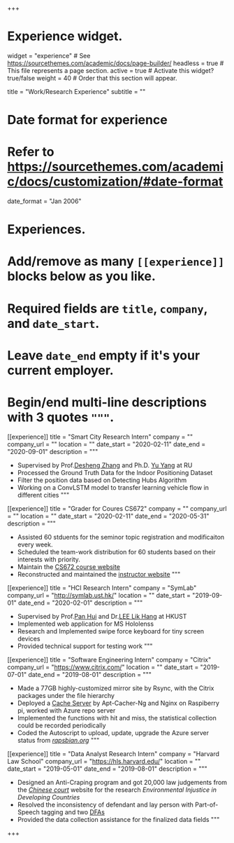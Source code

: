 +++
# Experience widget.
widget = "experience"  # See https://sourcethemes.com/academic/docs/page-builder/
headless = true  # This file represents a page section.
active = true  # Activate this widget? true/false
weight = 40  # Order that this section will appear.

title = "Work/Research Experience"
subtitle = ""

# Date format for experience
#   Refer to https://sourcethemes.com/academic/docs/customization/#date-format
date_format = "Jan 2006"

# Experiences.
#   Add/remove as many `[[experience]]` blocks below as you like.
#   Required fields are `title`, `company`, and `date_start`.
#   Leave `date_end` empty if it's your current employer.
#   Begin/end multi-line descriptions with 3 quotes `"""`.
[[experience]]
  title = "Smart City Research Intern"
  company = ""
  company_url = ""
  location = ""
  date_start = "2020-02-11"
  date_end = "2020-09-01"
  description = """
  * Supervised by Prof.[Desheng Zhang](https://www.cs.rutgers.edu/~dz220/) and Ph.D. [Yu Yang](https://www.yyang.site/) at RU
  * Processed the Ground Truth Data for the Indoor Positioning Dataset
  * Filter the position data based on Detecting Hubs Algorithm 
  * Working on a ConvLSTM model to transfer learning vehicle flow in different cities
  """

[[experience]]
  title = "Grader for Coures CS672"
  company = ""
  company_url = ""
  location = ""
  date_start = "2020-02-11"
  date_end = "2020-05-31"
  description = """
  * Assisted 60 stduents for the seminor topic registration and modificaiton every week.
  * Scheduled the team-work distribution for 60 students based on their interests with priority.
  * Maintain the [CS672 course website](https://www.cs.rutgers.edu/~dz220/CS672S2020/home.html)
  * Reconstructed and maintained the [instructor website](https://www.cs.rutgers.edu/~dz220/)
  """

[[experience]]
  title = "HCI Research Intern"
  company = "SymLab"
  company_url = "http://symlab.ust.hk/"
  location = ""
  date_start = "2019-09-01"
  date_end = "2020-02-01"
  description = """
  * Supervised by Prof.[Pan Hui](https://www.cse.ust.hk/~panhui/) and Dr.[LEE Lik Hang](https://plhlee2010.wixsite.com/work) at HKUST
  * Implemented web application for MS Hololenss
  * Research and Implemented swipe force keyboard for tiny screen devices
  * Provided technical support for testing work
  """

[[experience]]
  title = "Software Engineering Intern"
  company = "Citrix"
  company_url = "https://www.citrix.com/"
  location = ""
  date_start = "2019-07-01"
  date_end = "2019-08-01"
  description = """
  * Made a 77GB highly-customized mirror site by Rsync, with the Citrix packages under the file hierarchy
  * Deployed a [Cache Server](https://www.youtube.com/watch?v=slrZdMhYvOg) by Apt-Cacher-Ng and Nginx on Raspiberry pi, worked with Azure repo server
  * Implemented the functions with hit and miss, the statistical collection could be recorded periodically
  * Coded the Autoscript to upload, update, upgrade the Azure server status from *[rapsbian.org](https://www.raspbian.org/)*
  """

[[experience]]
  title = "Data Analyst Research Intern"
  company = "Harvard Law School"
  company_url = "https://hls.harvard.edu/"
  location = ""
  date_start = "2019-05-01"
  date_end = "2019-08-01"
  description = """
  * Designed an Anti-Craping program and got 20,000 law judgements from the *[Chinese court](http://wenshu.court.gov.cn/)* website for the research *Environmental Injustice in Developing Countries*
  * Resolved the inconsistency of defendant and lay person with Part-of-Speech tagging and two [DFAs](https://bravopan.github.io/court_DFAs.jpg)
  * Provided the data collection assistance for the finalized data fields
  """


+++
